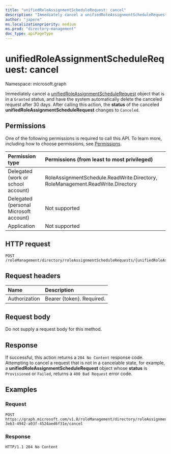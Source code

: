 ```yaml
---
title: "unifiedRoleAssignmentScheduleRequest: cancel"
description: "Immediately cancel a unifiedRoleAssignmentScheduleRequest object whose status is Granted."
author: "japere"
ms.localizationpriority: medium
ms.prod: "directory-management"
doc_type: apiPageType
---
```


# unifiedRoleAssignmentScheduleRequest: cancel
Namespace: microsoft.graph

Immediately cancel a [unifiedRoleAssignmentScheduleRequest](../resources/unifiedroleassignmentschedulerequest.md) object that is in a `Granted` status, and have the system automatically delete the canceled request after 30 days. After calling this action, the **status** of the canceled **unifiedRoleAssignmentScheduleRequest** changes to `Canceled`.

## Permissions
One of the following permissions is required to call this API. To learn more, including how to choose permissions, see [Permissions](/graph/permissions-reference).

|Permission type|Permissions (from least to most privileged)|
|:---|:---|
|Delegated (work or school account)|RoleAssignmentSchedule.ReadWrite.Directory, RoleManagement.ReadWrite.Directory|
|Delegated (personal Microsoft account)|Not supported|
|Application|Not supported|

## HTTP request

<!-- {
  "blockType": "ignored"
}
-->
``` http
POST /roleManagement/directory/roleAssignmentScheduleRequests/{unifiedRoleAssignmentScheduleRequestId}/cancel
```

## Request headers
|Name|Description|
|:---|:---|
|Authorization|Bearer {token}. Required.|

## Request body
Do not supply a request body for this method.

## Response

If successful, this action returns a `204 No Content` response code. Attempting to cancel a request that is not in a cancelable state, for example, a **unifiedRoleAssignmentScheduleRequest** object whose **status** is `Provisioned` or `Failed`, returns a `400 Bad Request` error code.

## Examples

### Request
<!-- {
  "blockType": "request",
  "name": "unifiedroleassignmentschedulerequestthis.cancel"
}
-->
``` http
POST https://graph.microsoft.com/v1.0/roleManagement/directory/roleAssignmentScheduleRequests/95c690fb-3eb3-4942-a03f-4524aed6f31e/cancel
```


### Response
<!-- {
  "blockType": "response",
  "truncated": true
}
-->
``` http
HTTP/1.1 204 No Content
```

